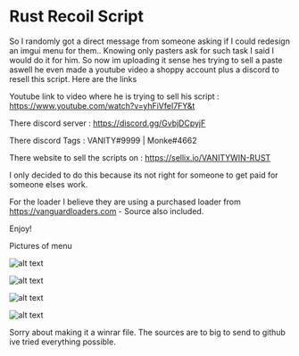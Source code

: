 # Rust Recoil Script
So I randomly got a direct message from someone asking if I could redesign an imgui menu for them.. Knowing only pasters ask for such task I said I would do it for him. So now im uploading it sense hes trying to sell a paste aswell he even made a youtube video a shoppy account plus a discord to resell this script. Here are the links

Youtube link to video where he is trying to sell his script :
https://www.youtube.com/watch?v=yhFiVfeI7FY&t

There discord server :
https://discord.gg/GvbjDCpyjF

There discord Tags :
VANITY#9999 | Monke#4662

There website to sell the scripts on :
https://sellix.io/VANITYWIN-RUST

I only decided to do this because its not right for someone to get paid for someone elses work.

For the loader I believe they are using a purchased loader from https://vanguardloaders.com - Source also included.

Enjoy!


Pictures of menu

![alt text](https://cdn.discordapp.com/attachments/725631967164366878/791534486462398484/third_link.png)

![alt text](https://cdn.discordapp.com/attachments/725631967164366878/791534479289221130/4_menu.png)

![alt text](https://cdn.discordapp.com/attachments/725631967164366878/791534482079219712/second_picture.png)

![alt text](https://cdn.discordapp.com/attachments/725631967164366878/791534480707420181/First_Picture.png)

Sorry about making it a winrar file. The sources are to big to send to github ive tried everything possible.
